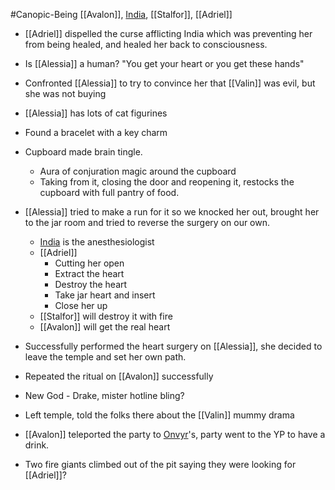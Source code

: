 #Canopic-Being 
[[Avalon]], [India](PCs/Current/India.md), [[Stalfor]], [[Adriel]]

- [[Adriel]] dispelled the curse afflicting India which was preventing her from being healed, and healed her back to consciousness.
- Is [[Alessia]] a human? "You get your heart or you get these hands"

- Confronted [[Alessia]] to try to convince her that [[Valin]] was evil, but she was not buying
- [[Alessia]] has lots of cat figurines
- Found a bracelet with a key charm
- Cupboard made brain tingle.
	- Aura of conjuration magic around the cupboard
	- Taking from it, closing the door and reopening it, restocks the cupboard with full pantry of food. 

- [[Alessia]] tried to make a run for it so we knocked her out, brought her to the jar room and tried to reverse the surgery on our own.
	- [India](PCs/Current/India.md) is the anesthesiologist
	- [[Adriel]] 
		- Cutting her open
		- Extract the heart
		- Destroy the heart
		- Take jar heart and insert
		- Close her up
	- [[Stalfor]] will destroy it with fire
	- [[Avalon]] will get the real heart

- Successfully performed the heart surgery on [[Alessia]], she decided to leave the temple and set her own path.
- Repeated the ritual on [[Avalon]] successfully

- New God - Drake, mister hotline bling?

- Left temple, told the folks there about the [[Valin]] mummy drama

- [[Avalon]] teleported the party to [Onvyr](NPCs/01_General/Onvyr.md)'s, party went to the YP to have a drink.

- Two fire giants climbed out of the pit saying they were looking for [[Adriel]]?

